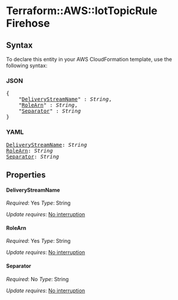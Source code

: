 # Terraform::AWS::IotTopicRule Firehose

## Syntax

To declare this entity in your AWS CloudFormation template, use the following syntax:

### JSON

<pre>
{
    "<a href="#deliverystreamname" title="DeliveryStreamName">DeliveryStreamName</a>" : <i>String</i>,
    "<a href="#rolearn" title="RoleArn">RoleArn</a>" : <i>String</i>,
    "<a href="#separator" title="Separator">Separator</a>" : <i>String</i>
}
</pre>

### YAML

<pre>
<a href="#deliverystreamname" title="DeliveryStreamName">DeliveryStreamName</a>: <i>String</i>
<a href="#rolearn" title="RoleArn">RoleArn</a>: <i>String</i>
<a href="#separator" title="Separator">Separator</a>: <i>String</i>
</pre>

## Properties

#### DeliveryStreamName

_Required_: Yes
_Type_: String

_Update requires_: [No interruption](https://docs.aws.amazon.com/AWSCloudFormation/latest/UserGuide/using-cfn-updating-stacks-update-behaviors.html#update-no-interrupt)

#### RoleArn

_Required_: Yes
_Type_: String

_Update requires_: [No interruption](https://docs.aws.amazon.com/AWSCloudFormation/latest/UserGuide/using-cfn-updating-stacks-update-behaviors.html#update-no-interrupt)

#### Separator

_Required_: No
_Type_: String

_Update requires_: [No interruption](https://docs.aws.amazon.com/AWSCloudFormation/latest/UserGuide/using-cfn-updating-stacks-update-behaviors.html#update-no-interrupt)

